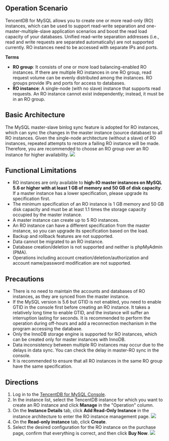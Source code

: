 ## Operation Scenario
TencentDB for MySQL allows you to create one or more read-only (RO) instances, which can be used to support read-write separation and one-master-multiple-slave application scenarios and boost the read load capacity of your databases.
Unified read-write separation addresses (i.e., read and write requests are separated automatically) are not supported currently. RO instances need to be accessed with separate IPs and ports.

**Terms**
- **RO group**: It consists of one or more load balancing-enabled RO instances. If there are multiple RO instances in one RO group, read request volume can be evenly distributed among the instances. RO groups provide IPs and ports for access to databases.
- **RO instance**: A single-node (with no slave) instance that supports read requests. An RO instance cannot exist independently; instead, it must be in an RO group.

## Basic Architecture
The MySQL master-slave binlog sync feature is adopted for RO instances, which can sync the changes in the master instance (source database) to all RO instances. Given the single-node architecture (without a slave) of RO instances, repeated attempts to restore a failing RO instance will be made. Therefore, you are recommended to choose an RO group over an RO instance for higher availability.
![](https://mc.qcloudimg.com/static/img/3f2a163d690deda5978474f8db4b8738/image.png)

## Functional Limitations
- RO instances are only available to **high-IO master instances on MySQL 5.6 or higher with at least 1 GB of memory and 50 GB of disk capacity**. If a master instance has a lower specification, please upgrade its specification first.
- The minimum specification of an RO instance is 1 GB memory and 50 GB disk capacity and must be at least 1.1 times the storage capacity occupied by the master instance.
- A master instance can create up to 5 RO instances.
- An RO instance can have a different specification from the master instance, so you can upgrade its specification based on the load.
- Backup and rollback features are not supported.
- Data cannot be migrated to an RO instance.
- Database creation/deletion is not supported and neither is phpMyAdmin (PMA).
- Operations including account creation/deletion/authorization and account name/password modification are not supported.

## Precautions
- There is no need to maintain the accounts and databases of RO instances, as they are synced from the master instance.
- If the MySQL version is 5.6 but GTID is not enabled, you need to enable GTID in the console first before creating an RO instance.
It takes a relatively long time to enable GTID, and the instance will suffer an interruption lasting for seconds. It is recommended to perform the operation during off-hours and add a reconnection mechanism in the program accessing the database.
- Only the InnoDB storage engine is supported for RO instances, which can be created only for master instances with InnoDB.
- Data inconsistency between multiple RO instances may occur due to the delays in data sync. You can check the delay in master-RO sync in the console.
- It is recommended to ensure that all RO instances in the same RO group have the same specification.

## Directions
1. Log in to the [TencentDB for MySQL Console](https://console.cloud.tencent.com/cdb/).
2. In the instance list, select the TencentDB instance for which you want to create an RO instance and click **Manage** in the "Operation" column.
3. On the **Instance Details** tab, click **Add Read-Only Instance** in the instance architecture to enter the RO instance management page.
![](https://main.qcloudimg.com/raw/09902e5af5ef3530bd2ade5a5dc0e616.png)
4. On the **Read-only instance** tab, click **Create**.
5. Select the desired configuration for the RO instance on the purchase page, confirm that everything is correct, and then click **Buy Now**.
![](https://main.qcloudimg.com/raw/5c002d37fdeb72a5396a394133672338.png)

